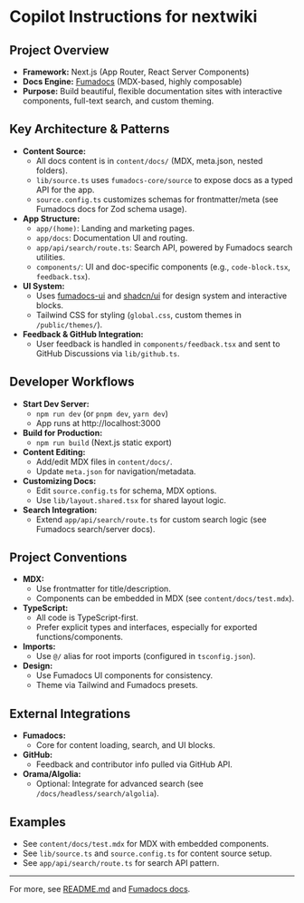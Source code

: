 # Copilot Instructions for nextwiki

## Project Overview
- **Framework:** Next.js (App Router, React Server Components)
- **Docs Engine:** [Fumadocs](https://fumadocs.vercel.app) (MDX-based, highly composable)
- **Purpose:** Build beautiful, flexible documentation sites with interactive components, full-text search, and custom theming.

## Key Architecture & Patterns
- **Content Source:**
  - All docs content is in `content/docs/` (MDX, meta.json, nested folders).
  - `lib/source.ts` uses `fumadocs-core/source` to expose docs as a typed API for the app.
  - `source.config.ts` customizes schemas for frontmatter/meta (see Fumadocs docs for Zod schema usage).
- **App Structure:**
  - `app/(home)`: Landing and marketing pages.
  - `app/docs`: Documentation UI and routing.
  - `app/api/search/route.ts`: Search API, powered by Fumadocs search utilities.
  - `components/`: UI and doc-specific components (e.g., `code-block.tsx`, `feedback.tsx`).
- **UI System:**
  - Uses [fumadocs-ui](https://fumadocs.vercel.app/docs/ui) and [shadcn/ui](https://ui.shadcn.com/) for design system and interactive blocks.
  - Tailwind CSS for styling (`global.css`, custom themes in `/public/themes/`).
- **Feedback & GitHub Integration:**
  - User feedback is handled in `components/feedback.tsx` and sent to GitHub Discussions via `lib/github.ts`.

## Developer Workflows
- **Start Dev Server:**
  - `npm run dev` (or `pnpm dev`, `yarn dev`)
  - App runs at http://localhost:3000
- **Build for Production:**
  - `npm run build` (Next.js static export)
- **Content Editing:**
  - Add/edit MDX files in `content/docs/`.
  - Update `meta.json` for navigation/metadata.
- **Customizing Docs:**
  - Edit `source.config.ts` for schema, MDX options.
  - Use `lib/layout.shared.tsx` for shared layout logic.
- **Search Integration:**
  - Extend `app/api/search/route.ts` for custom search logic (see Fumadocs search/server docs).

## Project Conventions
- **MDX:**
  - Use frontmatter for title/description.
  - Components can be embedded in MDX (see `content/docs/test.mdx`).
- **TypeScript:**
  - All code is TypeScript-first.
  - Prefer explicit types and interfaces, especially for exported functions/components.
- **Imports:**
  - Use `@/` alias for root imports (configured in `tsconfig.json`).
- **Design:**
  - Use Fumadocs UI components for consistency.
  - Theme via Tailwind and Fumadocs presets.

## External Integrations
- **Fumadocs:**
  - Core for content loading, search, and UI blocks.
- **GitHub:**
  - Feedback and contributor info pulled via GitHub API.
- **Orama/Algolia:**
  - Optional: Integrate for advanced search (see `/docs/headless/search/algolia`).

## Examples
- See `content/docs/test.mdx` for MDX with embedded components.
- See `lib/source.ts` and `source.config.ts` for content source setup.
- See `app/api/search/route.ts` for search API pattern.

---
For more, see [README.md](../README.md) and [Fumadocs docs](https://fumadocs.vercel.app).
